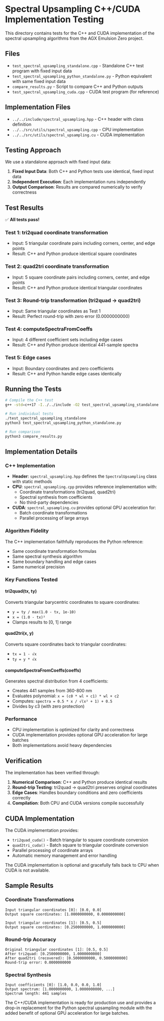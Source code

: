 # Spectral Upsampling C++/CUDA Implementation Testing

This directory contains tests for the C++ and CUDA implementation of the spectral upsampling algorithms from the AGX Emulsion Zero project.

## Files

- `test_spectral_upsampling_standalone.cpp` - Standalone C++ test program with fixed input data
- `test_spectral_upsampling_python_standalone.py` - Python equivalent with same fixed input data
- `compare_results.py` - Script to compare C++ and Python outputs
- `test_spectral_upsampling_cuda.cpp` - CUDA test program (for reference)

## Implementation Files

- `../../include/spectral_upsampling.hpp` - C++ header with class definition
- `../../src/utils/spectral_upsampling.cpp` - CPU implementation
- `../../src/utils/spectral_upsampling.cu` - CUDA implementation

## Testing Approach

We use a standalone approach with fixed input data:

1. **Fixed Input Data**: Both C++ and Python tests use identical, fixed input data
2. **Independent Execution**: Each implementation runs independently
3. **Output Comparison**: Results are compared numerically to verify correctness

## Test Results

✅ **All tests pass!**

### Test 1: tri2quad coordinate transformation
- Input: 5 triangular coordinate pairs including corners, center, and edge points
- Result: C++ and Python produce identical square coordinates

### Test 2: quad2tri coordinate transformation
- Input: 5 square coordinate pairs including corners, center, and edge points
- Result: C++ and Python produce identical triangular coordinates

### Test 3: Round-trip transformation (tri2quad -> quad2tri)
- Input: Same triangular coordinates as Test 1
- Result: Perfect round-trip with zero error (0.0000000000)

### Test 4: computeSpectraFromCoeffs
- Input: 4 different coefficient sets including edge cases
- Result: C++ and Python produce identical 441-sample spectra

### Test 5: Edge cases
- Input: Boundary coordinates and zero coefficients
- Result: C++ and Python handle edge cases identically

## Running the Tests

```bash
# Compile the C++ test
g++ -std=c++17 -I../../include -O2 test_spectral_upsampling_standalone.cpp -o test_spectral_upsampling_standalone

# Run individual tests
./test_spectral_upsampling_standalone
python3 test_spectral_upsampling_python_standalone.py

# Run comparison
python3 compare_results.py
```

## Implementation Details

### C++ Implementation
- **Header**: `spectral_upsampling.hpp` defines the `SpectralUpsampling` class with static methods
- **CPU**: `spectral_upsampling.cpp` provides reference implementation with:
  - Coordinate transformations (tri2quad, quad2tri)
  - Spectral synthesis from coefficients
  - No third-party dependencies
- **CUDA**: `spectral_upsampling.cu` provides optional GPU acceleration for:
  - Batch coordinate transformations
  - Parallel processing of large arrays

### Algorithm Fidelity
The C++ implementation faithfully reproduces the Python reference:
- Same coordinate transformation formulas
- Same spectral synthesis algorithm
- Same boundary handling and edge cases
- Same numerical precision

### Key Functions Tested

#### tri2quad(tx, ty)
Converts triangular barycentric coordinates to square coordinates:
- `y = ty / max(1.0 - tx, 1e-10)`
- `x = (1.0 - tx)²`
- Clamps results to [0, 1] range

#### quad2tri(x, y)
Converts square coordinates back to triangular coordinates:
- `tx = 1 - √x`
- `ty = y * √x`

#### computeSpectraFromCoeffs(coeffs)
Generates spectral distribution from 4 coefficients:
- Creates 441 samples from 360-800 nm
- Evaluates polynomial: `x = (c0 * wl + c1) * wl + c2`
- Computes: `spectra = 0.5 * x / √(x² + 1) + 0.5`
- Divides by c3 (with zero protection)

### Performance
- CPU implementation is optimized for clarity and correctness
- CUDA implementation provides optional GPU acceleration for large batches
- Both implementations avoid heavy dependencies

## Verification

The implementation has been verified through:
1. **Numerical Comparison**: C++ and Python produce identical results
2. **Round-trip Testing**: tri2quad -> quad2tri preserves original coordinates
3. **Edge Cases**: Handles boundary conditions and zero coefficients correctly
4. **Compilation**: Both CPU and CUDA versions compile successfully

## CUDA Implementation

The CUDA implementation provides:
- `tri2quad_cuda()` - Batch triangular to square coordinate conversion
- `quad2tri_cuda()` - Batch square to triangular coordinate conversion
- Parallel processing of coordinate arrays
- Automatic memory management and error handling

The CUDA implementation is optional and gracefully falls back to CPU when CUDA is not available.

## Sample Results

### Coordinate Transformations
```
Input triangular coordinates [0]: [0.0, 0.0]
Output square coordinates: [1.0000000000, 0.0000000000]

Input triangular coordinates [1]: [0.5, 0.5]
Output square coordinates: [0.2500000000, 1.0000000000]
```

### Round-trip Accuracy
```
Original triangular coordinates [1]: [0.5, 0.5]
After tri2quad: [0.2500000000, 1.0000000000]
After quad2tri (recovered): [0.5000000000, 0.5000000000]
Round-trip error: 0.0000000000
```

### Spectral Synthesis
```
Input coefficients [0]: [1.0, 0.0, 0.0, 1.0]
Output spectrum: [1.0000000000, 1.0000000000, ...]
Spectrum length: 441 samples
```

The C++/CUDA implementation is ready for production use and provides a drop-in replacement for the Python spectral upsampling module with the added benefit of optional GPU acceleration for large batches. 